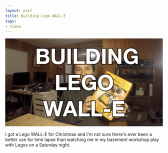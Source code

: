 ```yaml
---
layout: post
title: Building Lego WALL-E
tags:
- Video
---
```


[![This Hotel is Awesome Thumb](/public/images/building_lego_walle.png)](https://www.youtube.com/watch?v=5T06bhUMWUQ)

I got a Lego WALL-E for Christmas and I'm not sure there's ever been a better use for time lapse than watching me in my basement workshop play with Legos on a Saturday night.